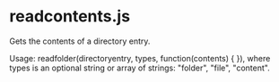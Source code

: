 # readcontents.js
Gets the contents of a directory entry.

Usage: readfolder(directoryentry, types, function(contents) { }), where types is an optional string or array of strings: "folder", "file", "content".
